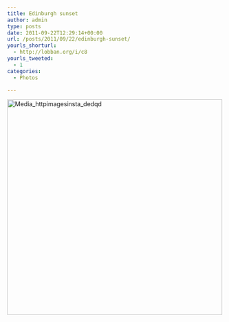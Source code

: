 ```yaml
---
title: Edinburgh sunset
author: admin
type: posts
date: 2011-09-22T12:29:14+00:00
url: /posts/2011/09/22/edinburgh-sunset/
yourls_shorturl:
  - http://lobban.org/i/c8
yourls_tweeted:
  - 1
categories:
  - Photos

---
```

<div class='posterous_autopost'>
  <a href="http://instagr.am/p/NzlYF/"></p> 
  
  <div class='p_embed p_image_embed'>
    <a href="http://posterous.com/getfile/files.posterous.com/nonimage/FAkoIIuHDtuiCqjmnqBBsdydumvxlFAugfsvbFBCkFAJplvipzwrApknIwAp/media_httpimagesinsta_dedqd.jpg.scaled1000.jpg"><img alt="Media_httpimagesinsta_dedqd" height="500" src="http://posterous.com/getfile/files.posterous.com/nonimage/FAkoIIuHDtuiCqjmnqBBsdydumvxlFAugfsvbFBCkFAJplvipzwrApknIwAp/media_httpimagesinsta_dedqd.jpg.scaled500.jpg" width="500" /></a>
  </div>
  
  <p>
    </a></div>